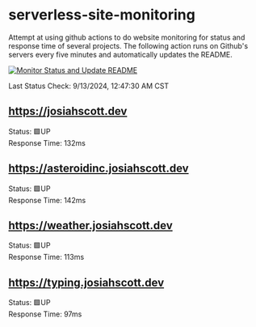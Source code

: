 # serverless-site-monitoring
Attempt at using github actions to do website monitoring for status and response time of several projects. The following action runs on Github's servers every five minutes and automatically updates the README.  

[![Monitor Status and Update README](https://github.com/JosiahSco/serverless-site-monitoring/actions/workflows/monitor.yaml/badge.svg)](https://github.com/JosiahSco/serverless-site-monitoring/actions/workflows/monitor.yaml)

Last Status Check: 9/13/2024, 12:47:30 AM CST

## https://josiahscott.dev
Status: 🟩UP  
Response Time: 132ms

## https://asteroidinc.josiahscott.dev
Status: 🟩UP  
Response Time: 142ms

## https://weather.josiahscott.dev
Status: 🟩UP  
Response Time: 113ms

## https://typing.josiahscott.dev
Status: 🟩UP  
Response Time: 97ms

